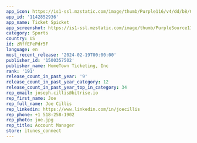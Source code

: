 ```yaml
---
app_icon: https://is1-ssl.mzstatic.com/image/thumb/Purple116/v4/dd/b8/0c/ddb80c74-6457-390d-ed99-5b83bc8dac48/AppIcon-1x_U007emarketing-0-8-0-0-85-220-0.png/1024x1024bb.png
app_id: '1142852936'
app_name: Ticket Spicket
app_screenshot: https://is1-ssl.mzstatic.com/image/thumb/PurpleSource116/v4/12/15/f9/1215f9a5-426f-972a-bb7f-bcc25ea9a82a/bd0d2314-0b7b-4015-a9f9-fd5962fdef10_Simulator_Screenshot_-_iPhone_11_Pro_Max_-_2023-07-28_at_11.59.11.png/1242x2688bb.png
category: Sports
country: US
id: zRffEFePdr5F
language: en
most_recent_release: '2024-02-19T00:00:00'
publisher_id: '1500357502'
publisher_name: HomeTown Ticketing, Inc
rank: '191'
release_count_in_past_year: '9'
release_count_in_past_year_category: 12
release_count_in_past_year_top_in_category: 34
rep_email: joseph.cillis@bitrise.io
rep_first_name: Joe
rep_full_name: Joe Cillis
rep_linkedin: https://www.linkedin.com/in/joecillis
rep_phone: +1 518-258-1902
rep_photo: joe.jpg
rep_title: Account Manager
store: itunes_connect
---
```

